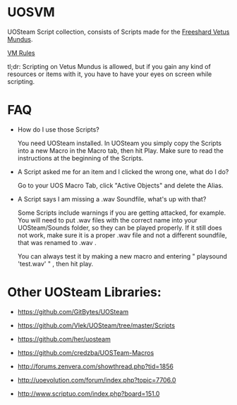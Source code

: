 # UOSVM
UOSteam Script collection, consists of Scripts made for the [Freeshard Vetus Mundus](http://vetus-mundus.de/).

[VM Rules](https://vetus-mundus.de/index.php?article/2-shardrules/)


tl;dr: Scripting on Vetus Mundus is allowed, but if you gain any kind of resources or items with it, you have to have your eyes on screen while scripting.

# FAQ

- How do I use those Scripts?

  You need UOSteam installed. In UOSteam you simply copy the Scripts into a new Macro in the Macro tab, then hit Play. Make sure to read the instructions at the beginning of the Scripts.

- A Script asked me for an item and I clicked the wrong one, what do I do?

  Go to your UOS Macro Tab, click "Active Objects" and delete the Alias.

- A Script says I am missing a .wav Soundfile, what's up with that?

  Some Scripts include warnings if you are getting attacked, for example. You will need to put .wav files with the correct name into your UOSteam/Sounds folder, so they can be played properly. If it still does not work, make sure it is a proper .wav file and not a different soundfile, that was renamed to .wav .

  You can always test it by making a new macro and entering  " playsound 'test.wav' " , then hit play.

# Other UOSteam Libraries:

- https://github.com/GitBytes/UOSteam

- https://github.com/Vlek/UOSteam/tree/master/Scripts

- https://github.com/her/uosteam

- https://github.com/credzba/UOSTeam-Macros

- http://forums.zenvera.com/showthread.php?tid=1856

- http://uoevolution.com/forum/index.php?topic=7706.0

- http://www.scriptuo.com/index.php?board=151.0
